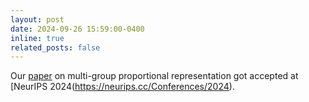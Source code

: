 ```yaml
---
layout: post
date: 2024-09-26 15:59:00-0400
inline: true
related_posts: false
---
```


Our [paper](https://arxiv.org/abs/2407.08571v1) on multi-group proportional representation got accepted at [NeurIPS 2024(https://neurips.cc/Conferences/2024).
 
